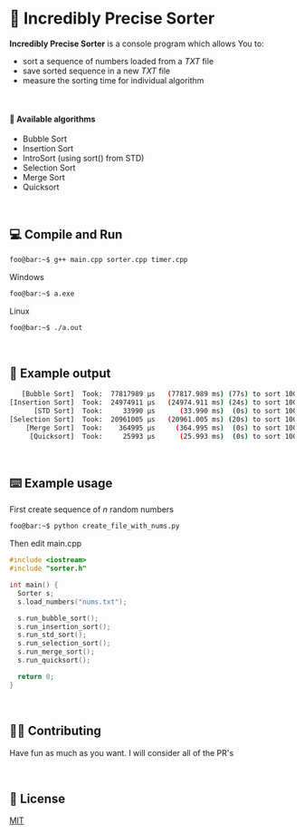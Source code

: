 # 💯 Incredibly Precise Sorter

**Incredibly Precise Sorter** is a console program which allows You to:

- sort a sequence of numbers loaded from a _TXT_ file
- save sorted sequence in a new _TXT_ file
- measure the sorting time for individual algorithm

<br />

#### 📐 Available algorithms

- Bubble Sort
- Insertion Sort
- IntroSort (using sort() from STD)
- Selection Sort
- Merge Sort
- Quicksort

<br />

## 💻 Compile and Run

```sh
foo@bar:~$ g++ main.cpp sorter.cpp timer.cpp
```

Windows

```sh
foo@bar:~$ a.exe
```

Linux

```sh
foo@bar:~$ ./a.out
```

<br />

## 🚪 Example output

```sh
   [Bubble Sort]  Took:  77817989 µs   (77817.989 ms) (77s) to sort 100000 numbers
[Insertion Sort]  Took:  24974911 µs   (24974.911 ms) (24s) to sort 100000 numbers
      [STD Sort]  Took:     33990 µs      (33.990 ms)  (0s) to sort 100000 numbers
[Selection Sort]  Took:  20961005 µs   (20961.005 ms) (20s) to sort 100000 numbers
    [Merge Sort]  Took:    364995 µs     (364.995 ms)  (0s) to sort 100000 numbers
     [Quicksort]  Took:     25993 µs      (25.993 ms)  (0s) to sort 100000 numbers
```

<br />

## ⌨️ Example usage

First create sequence of _n_ random numbers

```sh
foo@bar:~$ python create_file_with_nums.py
```

Then edit main.cpp

```cpp
#include <iostream>
#include "sorter.h"

int main() {
  Sorter s;
  s.load_numbers("nums.txt");

  s.run_bubble_sort();
  s.run_insertion_sort();
  s.run_std_sort();
  s.run_selection_sort();
  s.run_merge_sort();
  s.run_quicksort();

  return 0;
}
```

<br />

## 💁🏻 Contributing

Have fun as much as you want. I will consider all of the PR's

<br />

## 📜 License

[MIT](https://choosealicense.com/licenses/mit/)
